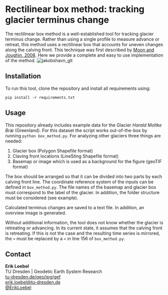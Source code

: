# Rectilinear box method: tracking glacier terminus change
The rectilinear box method is a well-established tool for tracking glacier terminus change. Rather than using a single profile to measure advance or retreat, this method uses a rectilinear box that accounts for uneven changes along the calving front. This technique was first described by [Moon and Joughin, 2008](https://doi.org/10.1029/2007JF000927). Here we provide a complete and easy to use implementation of the method. 
![jakobshavn_git](https://user-images.githubusercontent.com/68990782/188456837-30c44202-971b-4d4c-9ac8-3d3e011543b3.png)

## Installation
To run this tool, clone the repository and install all requirements using:
```
pip install -r requirements.txt
```

## Usage
This repository already includes example data for the Glacier *Harald Moltke Bræ* (Greenland). For this dataset the script works out-of-the-box by running `python box_method.py`. For analyzing other glaciers three things are needed:

1. Glacier box (Polygon Shapefile format)
2. Claving front locations (LineSting Shapefile format)
3. Basemap or image which is used as a background for the figure (geoTIF format)

The box should be arranged so that it can be divided into two parts by each calving front line. The coordinate reference system of the inputs can be defined in `box_method.py`. The file names of the basemap and glacier box must correspond to the label of the glacier. In addition, the folder structure must be considered (see example).

Calculated terminus changes are saved to a text file. In addition, an overview image is generated.

Without additional information, the tool does not know whether the glacier is retreating or advancing. In its current state, it assumes that the calving front is retreating. If this is not the case and the resulting time series is mirrored, the `>` must be replaced by a `<` in line 156 of `box_method.py`.

## Contact
**Erik Loebel**  
TU Dresden | Geodetic Earth System Research   
[tu-dresden.de/geo/ipg/gef](https://tu-dresden.de/bu/umwelt/geo/ipg/gef)  
[erik.loebel@tu-dresden.de](mailto:erik.Loebel@tu-dresden.de)  
[@ErikLoebel](https://twitter.com/erikloebel)  
